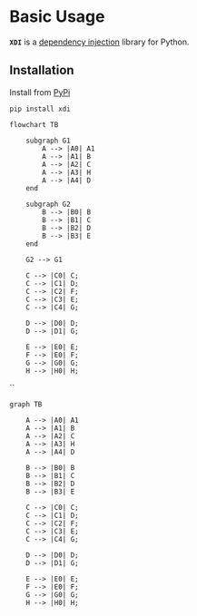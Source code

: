 # Basic Usage


**`XDI`** is a [dependency injection](https://en.wikipedia.org/wiki/Dependency_injection) library for Python.



## Installation

Install from [PyPi](https://pypi.org/project/xdi/)

```shell
pip install xdi
```

``` mermaid
flowchart TB

    subgraph G1
        A --> |A0| A1
        A --> |A1| B
        A --> |A2| C
        A --> |A3| H
        A --> |A4| D
    end

    subgraph G2
        B --> |B0| B
        B --> |B1| C
        B --> |B2| D
        B --> |B3| E
    end

    G2 --> G1

    C --> |C0| C;
    C --> |C1| D;
    C --> |C2| F;
    C --> |C3| E;
    C --> |C4| G;

    D --> |D0| D;
    D --> |D1| G;

    E --> |E0| E;
    F --> |E0| F;
    G --> |G0| G;
    H --> |H0| H;

```

``

``` mermaid
graph TB

    A --> |A0| A1
    A --> |A1| B
    A --> |A2| C
    A --> |A3| H
    A --> |A4| D

    B --> |B0| B
    B --> |B1| C
    B --> |B2| D
    B --> |B3| E

    C --> |C0| C;
    C --> |C1| D;
    C --> |C2| F;
    C --> |C3| E;
    C --> |C4| G;

    D --> |D0| D;
    D --> |D1| G;

    E --> |E0| E;
    F --> |E0| F;
    G --> |G0| G;
    H --> |H0| H;

```

